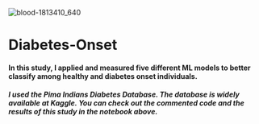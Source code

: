 ![blood-1813410_640](https://user-images.githubusercontent.com/73612432/102902955-6bb39080-444e-11eb-8a1c-4bb84cdf8abd.jpg)
# Diabetes-Onset
<h4>In this study, I applied and measured five different ML models to better classify among healthy and diabetes onset individuals.</h4>

<h5>I used the Pima Indians Diabetes Database. The database is widely available at Kaggle. You can check out the commented code and the results of this study in the notebook above.</h5>
